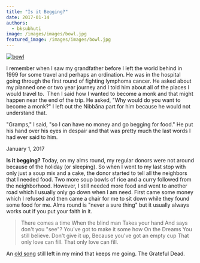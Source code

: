 ```yaml
---
title: "Is it Begging?"
date: 2017-01-14
authors: 
  - bksubhuti
image: /images/images/bowl.jpg
featured_image: /images/images/bowl.jpg
---
```


[![bowl](/images/bowl.jpg)](/images/2016/10/bowl.jpg)

I remember when I saw my grandfather before I left the world behind in 1999 for some travel and perhaps an ordination. He was in the hospital going through the first round of fighting lymphoma cancer. He asked about my planned one or two year journey and I told him about all of the places I would travel to.  Then I said how I wanted to become a monk and that might happen near the end of the trip. He asked, "Why would do you want to become a monk?" I left out the Nibbāna part for him because he would not understand that.

"Gramps," I said, "so I can have no money and go begging for food." He put his hand over his eyes in despair and that was pretty much the last words I had ever said to him.

January 1, 2017

**Is it begging?** Today, on my alms round, my regular donors were not around because of the holiday (or sleeping). So when I went to my last stop with only just a soup mix and a cake, the donor started to tell all the neighbors that I needed food. Two more soup bowls of rice and a curry followed from the neighborhood. However, I still needed more food and went to another road which I usually only go down when I am need. First came some money which I refused and then came a chair for me to sit down while they found some food for me. Alms round is "never a sure thing" but it usually always works out if you put your faith in it.

> There comes a time When the blind man Takes your hand And says don't you "see"? You've got to make it some how On the Dreams You still believe. Don't give it up, Because you've got an empty cup That only love can fill. That only love can fill.

An [old song](http://www.lyricsfreak.com/g/grateful+dead/comes+a+time_20062488.html) still left in my mind that keeps me going. The Grateful Dead.